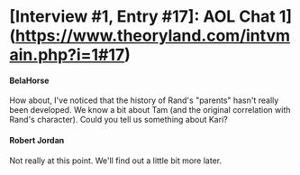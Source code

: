 # [Interview #1, Entry #17]: AOL Chat 1](https://www.theoryland.com/intvmain.php?i=1#17)

#### BelaHorse

How about, I've noticed that the history of Rand's "parents" hasn't really been developed. We know a bit about Tam (and the original correlation with Rand's character). Could you tell us something about Kari?

#### Robert Jordan

Not really at this point. We'll find out a little bit more later.

